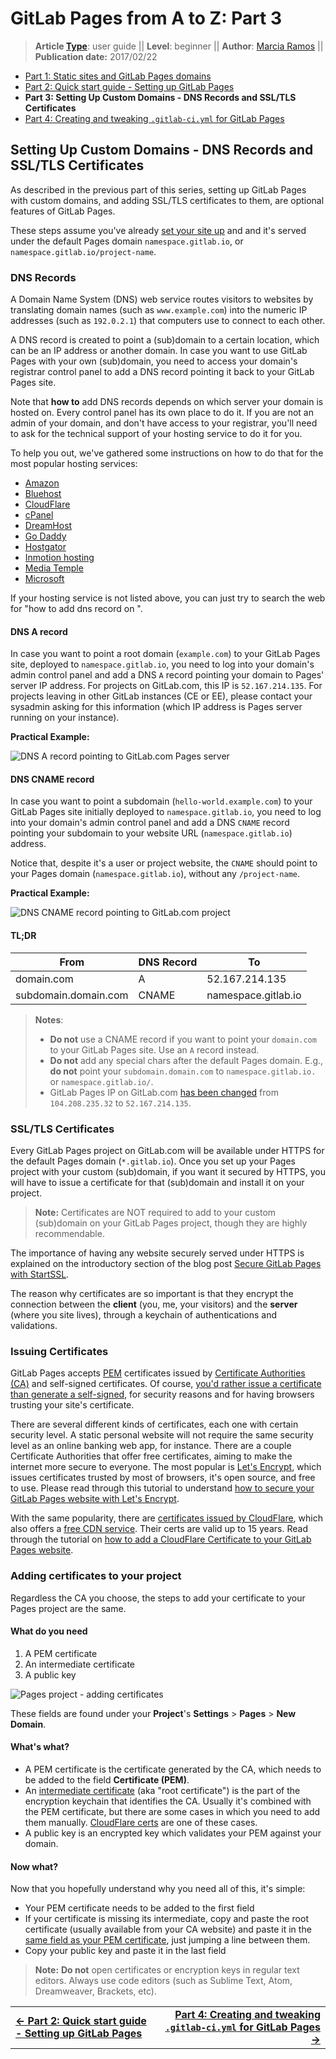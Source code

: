 # GitLab Pages from A to Z: Part 3

> **Article [Type](../../../development/writing_documentation.html#types-of-technical-articles)**: user guide || 
> **Level**: beginner || 
> **Author**: [Marcia Ramos](https://gitlab.com/marcia) ||
> **Publication date:** 2017/02/22

- [Part 1: Static sites and GitLab Pages domains](getting_started_part_one.md)
- [Part 2: Quick start guide - Setting up GitLab Pages](getting_started_part_two.md)
- **Part 3: Setting Up Custom Domains - DNS Records and SSL/TLS Certificates**
- [Part 4: Creating and tweaking `.gitlab-ci.yml` for GitLab Pages](getting_started_part_four.md)

## Setting Up Custom Domains - DNS Records and SSL/TLS Certificates

As described in the previous part of this series, setting up GitLab Pages with custom domains, and adding SSL/TLS certificates to them, are optional features of GitLab Pages.

These steps assume you've already [set your site up](getting_started_part_two.md) and and it's served under the default Pages domain `namespace.gitlab.io`, or `namespace.gitlab.io/project-name`.

### DNS Records

A Domain Name System (DNS) web service routes visitors to websites
by translating domain names (such as `www.example.com`) into the
numeric IP addresses (such as `192.0.2.1`) that computers use to
connect to each other.

A DNS record is created to point a (sub)domain to a certain location,
which can be an IP address or another domain. In case you want to use
GitLab Pages with your own (sub)domain, you need to access your domain's
registrar control panel to add a DNS record pointing it back to your
GitLab Pages site.

Note that **how to** add DNS records depends on which server your domain
is hosted on. Every control panel has its own place to do it. If you are
not an admin of your domain, and don't have access to your registrar,
you'll need to ask for the technical support of your hosting service
to do it for you.

To help you out, we've gathered some instructions on how to do that
for the most popular hosting services:

- [Amazon](http://docs.aws.amazon.com/gettingstarted/latest/swh/getting-started-configure-route53.html)
- [Bluehost](https://my.bluehost.com/cgi/help/559)
- [CloudFlare](https://support.cloudflare.com/hc/en-us/articles/200169096-How-do-I-add-A-records-)
- [cPanel](https://documentation.cpanel.net/display/ALD/Edit+DNS+Zone)
- [DreamHost](https://help.dreamhost.com/hc/en-us/articles/215414867-How-do-I-add-custom-DNS-records-)
- [Go Daddy](https://www.godaddy.com/help/add-an-a-record-19238)
- [Hostgator](http://support.hostgator.com/articles/changing-dns-records)
- [Inmotion hosting](https://my.bluehost.com/cgi/help/559)
- [Media Temple](https://mediatemple.net/community/products/dv/204403794/how-can-i-change-the-dns-records-for-my-domain)
- [Microsoft](https://msdn.microsoft.com/en-us/library/bb727018.aspx)

If your hosting service is not listed above, you can just try to
search the web for "how to add dns record on <my hosting service>".

#### DNS A record

In case you want to point a root domain (`example.com`) to your
GitLab Pages site, deployed to `namespace.gitlab.io`, you need to
log into your domain's admin control panel and add a DNS `A` record
pointing your domain to Pages' server IP address. For projects on
GitLab.com, this IP is `52.167.214.135`. For projects leaving in
other GitLab instances (CE or EE), please contact your sysadmin
asking for this information (which IP address is Pages server
running on your instance).

**Practical Example:**

![DNS A record pointing to GitLab.com Pages server](img/dns_add_new_a_record_example_updated.png)

#### DNS CNAME record

In case you want to point a subdomain (`hello-world.example.com`)
to your GitLab Pages site initially deployed to `namespace.gitlab.io`,
you need to log into your domain's admin control panel and add a DNS
`CNAME` record pointing your subdomain to your website URL
(`namespace.gitlab.io`) address.

Notice that, despite it's a user or project website, the `CNAME`
should point to your Pages domain (`namespace.gitlab.io`),
without any `/project-name`.

**Practical Example:**

![DNS CNAME record pointing to GitLab.com project](img/dns_cname_record_example.png)

#### TL;DR

| From | DNS Record | To |
| ---- | ---------- | -- |
| domain.com | A | 52.167.214.135 |
| subdomain.domain.com | CNAME | namespace.gitlab.io |

> **Notes**:
>
> - **Do not** use a CNAME record if you want to point your
`domain.com` to your GitLab Pages site. Use an `A` record instead.
> - **Do not** add any special chars after the default Pages
domain. E.g., **do not** point your `subdomain.domain.com` to
`namespace.gitlab.io.` or `namespace.gitlab.io/`.
> - GitLab Pages IP on GitLab.com [has been changed](https://about.gitlab.com/2017/03/06/we-are-changing-the-ip-of-gitlab-pages-on-gitlab-com/) from `104.208.235.32` to `52.167.214.135`.

### SSL/TLS Certificates

Every GitLab Pages project on GitLab.com will be available under
HTTPS for the default Pages domain (`*.gitlab.io`). Once you set
up your Pages project with your custom (sub)domain, if you want
it secured by HTTPS, you will have to issue a certificate for that
(sub)domain and install it on your project.

>**Note:**
Certificates are NOT required to add to your custom
(sub)domain on your GitLab Pages project, though they are
highly recommendable.

The importance of having any website securely served under HTTPS
is explained on the introductory section of the blog post
[Secure GitLab Pages with StartSSL](https://about.gitlab.com/2016/06/24/secure-gitlab-pages-with-startssl/#https-a-quick-overview).

The reason why certificates are so important is that they encrypt
the connection between the **client** (you, me, your visitors)
and the **server** (where you site lives), through a keychain of
authentications and validations.

### Issuing Certificates

GitLab Pages accepts [PEM](https://support.quovadisglobal.com/kb/a37/what-is-pem-format.aspx) certificates issued by
[Certificate Authorities (CA)](https://en.wikipedia.org/wiki/Certificate_authority)
and self-signed certificates. Of course,
[you'd rather issue a certificate than generate a self-signed](https://en.wikipedia.org/wiki/Self-signed_certificate),
for security reasons and for having browsers trusting your
site's certificate.

There are several different kinds of certificates, each one
with certain security level. A static personal website will
not require the same security level as an online banking web app,
for instance. There are a couple Certificate Authorities that
offer free certificates, aiming to make the internet more secure
to everyone. The most popular is [Let's Encrypt](https://letsencrypt.org/),
which issues certificates trusted by most of browsers, it's open
source, and free to use. Please read through this tutorial to
understand [how to secure your GitLab Pages website with Let's Encrypt](https://about.gitlab.com/2016/04/11/tutorial-securing-your-gitlab-pages-with-tls-and-letsencrypt/).

With the same popularity, there are [certificates issued by CloudFlare](https://www.cloudflare.com/ssl/),
which also offers a [free CDN service](https://blog.cloudflare.com/cloudflares-free-cdn-and-you/).
Their certs are valid up to 15 years. Read through the tutorial on
[how to add a CloudFlare Certificate to your GitLab Pages website](https://about.gitlab.com/2017/02/07/setting-up-gitlab-pages-with-cloudflare-certificates/).

### Adding certificates to your project

Regardless the CA you choose, the steps to add your certificate to
your Pages project are the same.

#### What do you need

1. A PEM certificate
1. An intermediate certificate
1. A public key

![Pages project - adding certificates](img/add_certificate_to_pages.png)

These fields are found under your **Project**'s **Settings** > **Pages** > **New Domain**.

#### What's what?

- A PEM certificate is the certificate generated by the CA,
which needs to be added to the field **Certificate (PEM)**.
- An [intermediate certificate](https://en.wikipedia.org/wiki/Intermediate_certificate_authority) (aka "root certificate") is
the part of the encryption keychain that identifies the CA.
Usually it's combined with the PEM certificate, but there are
some cases in which you need to add them manually.
[CloudFlare certs](https://about.gitlab.com/2017/02/07/setting-up-gitlab-pages-with-cloudflare-certificates/)
are one of these cases.
- A public key is an encrypted key which validates
your PEM against your domain.

#### Now what?

Now that you hopefully understand why you need all
of this, it's simple:

- Your PEM certificate needs to be added to the first field
- If your certificate is missing its intermediate, copy
and paste the root certificate (usually available from your CA website)
and paste it in the [same field as your PEM certificate](https://about.gitlab.com/2017/02/07/setting-up-gitlab-pages-with-cloudflare-certificates/),
just jumping a line between them.
- Copy your public key and paste it in the last field

>**Note:**
**Do not** open certificates or encryption keys in
regular text editors. Always use code editors (such as
Sublime Text, Atom, Dreamweaver, Brackets, etc).

|||
|:--|--:|
|[**← Part 2: Quick start guide - Setting up GitLab Pages**](getting_started_part_two.md)|[**Part 4: Creating and tweaking `.gitlab-ci.yml` for GitLab Pages →**](getting_started_part_four.md)|
